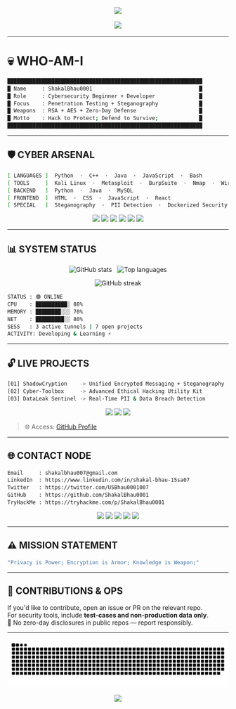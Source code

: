<!-- Hacker Banner -->
<p align="center">
  <img src="https://capsule-render.vercel.app/api?type=waving&color=0:00FF00,100:004400&height=220&section=header&text=ShakalBhau0001%20|%20CyberSecurity%20Beginner&fontSize=40&fontColor=00FF00&animation=fadeIn&fontAlignY=38"/>
</p>

<p align="center">
  <img src="https://readme-typing-svg.herokuapp.com?font=JetBrains+Mono&size=24&duration=3000&pause=1000&color=00FF00&center=true&vCenter=true&width=700&lines=Initializing+Secure+Session...;Loading+ShakalBhau0001+Profile...;Cybersecurity+Researcher+;+Full-Stack+Developer;Encrypting+Connections+;+Breaking+Barriers;Think+Before+You+Click+;+Encrypt+Before+You+Send!"/>
</p>

---

# 💀 WHO-AM-I

```bash
██████████████████████████████████████████████████████████████
█ Name     : ShakalBhau0001                                  █
█ Role     : Cybersecurity Beginner + Developer              █
█ Focus    : Penetration Testing + Steganography             █
█ Weapons  : RSA + AES + Zero-Day Defense                    █
█ Motto    : Hack to Protect; Defend to Survive;             █
██████████████████████████████████████████████████████████████
```

---

## 🛡 CYBER ARSENAL

```bash
[ LANGUAGES ]  Python  ·  C++  ·  Java  ·  JavaScript  ·  Bash
[ TOOLS     ]  Kali Linux  ·  Metasploit  ·  BurpSuite  ·  Nmap  ·  Wireshark
[ BACKEND   ]  Python  ·  Java  ·  MySQL
[ FRONTEND  ]  HTML  ·  CSS  ·  JavaScript  ·  React 
[ SPECIAL   ]  Steganography  ·  PII Detection  ·  Dockerized Security Apps
```

<p align="center">
  <img src="https://img.shields.io/badge/Python-3.11-informational?style=for-the-badge&logo=python&logoColor=white&color=0A0"/>
  <img src="https://img.shields.io/badge/C++-17-informational?style=for-the-badge&logo=c%2B%2B&logoColor=white&color=0A0"/>
  <img src="https://img.shields.io/badge/Java-17-informational?style=for-the-badge&logo=java&logoColor=white&color=0A0"/>
  <img src="https://img.shields.io/badge/JavaScript-ES6-informational?style=for-the-badge&logo=javascript&logoColor=white&color=0A0"/>
  <img src="https://img.shields.io/badge/Kali-Linux-informational?style=for-the-badge&logo=kali-linux&logoColor=white&color=0F0"/>
  <img src="https://img.shields.io/badge/Metasploit-active-critical?style=for-the-badge&logo=metasploit&logoColor=white&color=ff6600"/>
</p>

---

## 📊 SYSTEM STATUS

<p align="center">
  <img alt="GitHub stats" src="https://github-readme-stats.vercel.app/api?username=ShakalBhau0001&show_icons=true&theme=chartreuse-dark&hide_border=true" height="170"/>
  &nbsp;
  <img alt="Top languages" src="https://github-readme-stats.vercel.app/api/top-langs/?username=ShakalBhau0001&layout=compact&theme=chartreuse-dark&hide_border=true" height="170"/>
</p>

<p align="center">
  <img alt="GitHub streak" src="https://github-readme-streak-stats.herokuapp.com/?user=ShakalBhau0001&theme=chartreuse-dark&hide_border=true" height="150"/>
</p>


```bash
STATUS : 🟢 ONLINE
CPU    : ██████████░ 88%
MEMORY : ████████░░░ 70%
NET    : █████████░░ 80%
SESS   : 3 active tunnels | 7 open projects
ACTIVITY: Developing & Learning ⚡
```

---

## 🔓 LIVE PROJECTS

```bash
[01] ShadowCryption    -> Unified Encrypted Messaging + Steganography   (WIP)
[02] Cyber-Toolbox     -> Advanced Ethical Hacking Utility Kit          (WIP)
[03] DataLeak Sentinel -> Real-Time PII & Data Breach Detection         (WIP)
```

<p align="center">
  <img src="https://img.shields.io/badge/ShadowCryption-WIP-yellow?style=for-the-badge"/>
  <img src="https://img.shields.io/badge/Cyber--Toolbox-WIP-yellow?style=for-the-badge"/>
  <img src="https://img.shields.io/badge/DataLeak--Sentinel-WIP-yellow?style=for-the-badge"/>
</p>

> 🌐 Access: [GitHub Profile](https://github.com/ShakalBhau0001)

---

## 🌐 CONTACT NODE

```bash
Email     : shakalbhau007@gmail.com
LinkedIn  : https://www.linkedin.com/in/shakal-bhau-15sa07
Twitter   : https://twitter.com/USBhau0001007
GitHub    : https://github.com/ShakalBhau0001
TryHackMe : https://tryhackme.com/p/ShakalBhau0001
```

<p align="center">
  <img src="https://img.shields.io/badge/Email-shakalbhau007%40gmail.com-lightgrey?style=for-the-badge&logo=gmail"/>
  <img src="https://img.shields.io/badge/LinkedIn-shakal--bhau-blue?style=for-the-badge&logo=linkedin"/>
  <img src="https://img.shields.io/badge/Twitter-@USBhau0001007-blue?style=for-the-badge&logo=twitter"/>
  <img src="https://img.shields.io/badge/GitHub-ShakalBhau0001-black?style=for-the-badge&logo=github"/>
  <img src="https://img.shields.io/badge/TryHackMe-Profile-purple?style=for-the-badge&logo=tryhackme"/>
</p>

---

## ⚠️ MISSION STATEMENT

```bash
"Privacy is Power; Encryption is Armor; Knowledge is Weapon;"
```

---

## 🔁 CONTRIBUTIONS & OPS

If you'd like to contribute, open an issue or PR on the relevant repo.  
For security tools, include **test-cases and non-production data only**.  
🚫 No zero-day disclosures in public repos — report responsibly.

---

<p align="center">
  <img src="https://raw.githubusercontent.com/Platane/snk/output/github-contribution-grid-snake-dark.svg" alt="GitHub Contribution Snake"/>
</p>

<p align="center">
  <img src="https://capsule-render.vercel.app/api?type=waving&color=0:004400,100:00FF00&height=120&section=footer"/>
</p>
